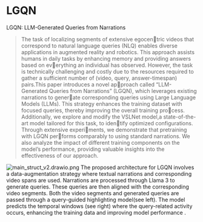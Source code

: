 # LGQN

LGQN: LLM-Generated Queries from Narrations




> The task of localizing segments of extensive egocentric videos that correspond to natural language queries (NLQ)
> enables diverse applications in augmented reality and robotics. This approach assists humans in daily tasks by enhancing
> memory and providing answers based on everything an individual has observed. However, the task is technically
> challenging and costly due to the resources required to gather a sufficient number of (video, query, answer-timespan)
> pairs.This paper introduces a novel approach called “LLM-Generated Queries from Narrations” (LGQN), which leverages
> existing narrations to generate corresponding queries using Large Language Models (LLMs). This strategy enhances the
> training dataset with focused queries, thereby improving the overall training process. Additionally, we explore and
> modify the VSLNet
> model,a state-of-the-art model tailored for this task, to identify optimized configurations. Through extensive
> experiments, we demonstrate that pretraining with LGQN performs comparably to using standard narrations. We also
> analyze the impact of different training components on the model’s performance, providing valuable insights into the
> effectiveness of our approach.
> 
![main_struct_v2.drawio.png](..%2F..%2F..%2F..%2FUsers%2Finspi%2FOneDrive%2FDesktop%2Fimages%2Fprocessed%2Fmain_struct_v2.drawio.png)
 The proposed architecture for LGQN involves a data-augmentation strategy where textual narrations and corresponding video
spans are used. Narrations are processed through Llama 3 to generate queries. These queries are then aligned with the corresponding
video segments. Both the video segments and generated queries are passed through a query-guided highlighting model(see left). The
model predicts the temporal windows (see right) where the query-related activity occurs, enhancing the training data and improving model
performance .


